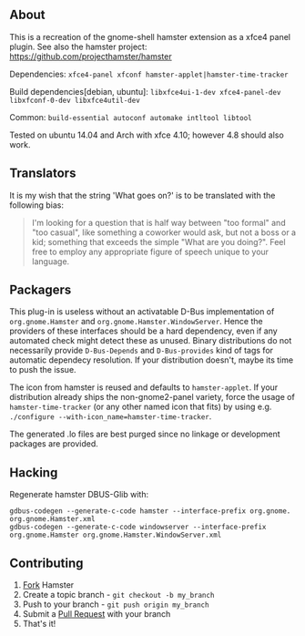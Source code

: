 ## About
This is a recreation of the gnome-shell hamster extension as a xfce4 panel plugin.
See also the hamster project: <https://github.com/projecthamster/hamster>

Dependencies: `xfce4-panel xfconf hamster-applet|hamster-time-tracker`

Build dependencies[debian, ubuntu]: `libxfce4ui-1-dev xfce4-panel-dev libxfconf-0-dev libxfce4util-dev`

Common: `build-essential autoconf automake intltool libtool`

Tested on ubuntu 14.04 and Arch with xfce 4.10; however 4.8 should also work.

## Translators
It is my wish that the string 'What goes on?' is to be translated with the following bias:
> I'm looking for a question that is half way between "too formal" and "too casual", 
> like something a coworker would ask, but not a boss or a kid; something that exceeds the simple "What are you doing?".
> Feel free to employ any appropriate figure of speech unique to your language.

## Packagers
This plug-in is useless without an activatable D-Bus implementation of 
`org.gnome.Hamster` and `org.gnome.Hamster.WindowServer`. Hence the 
providers of these interfaces should be a hard dependency, even if
any automated check might detect these as unused.
Binary distributions do not necessarily provide `D-Bus-Depends` and 
`D-Bus-provides` kind of tags for automatic dependecy resolution. 
If your distribution doesn't, maybe its time to push the issue.

The icon from hamster is reused and defaults to `hamster-applet`.
If your distribution already ships the non-gnome2-panel variety, force 
the usage of `hamster-time-tracker` (or any other named icon that fits)
by using e.g. `./configure --with-icon_name=hamster-time-tracker`.

The generated .lo files are best purged since no linkage or development 
packages are provided.

## Hacking
Regenerate hamster DBUS-Glib with:
```
gdbus-codegen --generate-c-code hamster --interface-prefix org.gnome. org.gnome.Hamster.xml
gdbus-codegen --generate-c-code windowserver --interface-prefix org.gnome.Hamster org.gnome.Hamster.WindowServer.xml
```

## Contributing

1. [Fork](http://help.github.com/forking/) Hamster
2. Create a topic branch - `git checkout -b my_branch`
3. Push to your branch - `git push origin my_branch`
4. Submit a [Pull Request](https://github.com/projecthamster/xfce4-hamster-plugin/pulls) with your branch
5. That's it!
